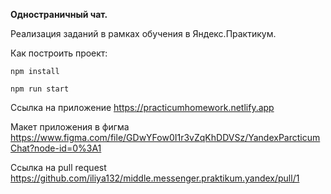 **Одностраничный чат.**

Реализация заданий в рамках обучения в Яндекс.Практикум.

Как построить проект:

`npm install`

`npm run start`


Ссылка на приложение
https://practicumhomework.netlify.app


Макет приложения в фигма
https://www.figma.com/file/GDwYFow0I1r3vZqKhDDVSz/YandexParcticumChat?node-id=0%3A1

Ссылка на pull request
https://github.com/iliya132/middle.messenger.praktikum.yandex/pull/1
